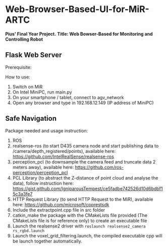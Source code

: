 # Web-Browser-Based-UI-for-MiR-ARTC
**Pius' Final Year Project.** 
**Title: Web Bowser-Based for Monitoring and Controlling Robot**

## Flask Web Server
Prerequisite: 

How to use: 
1. Switch on MiR
2. On Intel MiniPC, run main.py
3. On your smartphone / tablet, connect to agv_network
4. Open any browser and type in 192.168.12.149 (IP address of MiniPC)

## Safe Navigation
Package needed and usage instruction:
1. ROS
2. realsense-ros (to start D435 camera node and start publishing data to /camera/depth_registered/points), available here: https://github.com/IntelRealSense/realsense-ros
3. perception_pcl (to downsample the camera feed and truncate data 2 meters away), available here: https://github.com/ros-perception/perception_pcl
4. PCL Library (to abstract the Z-distance of point cloud and analyse the data), follow instruction here: https://gist.github.com/IgniparousTempest/ce5fadbe742526d10d6bdbf15c3a3fe7
5. HTTP Request Library (to send HTTP Request to the MiR), available here: https://github.com/microsoft/cpprestsdk
6. Include the extractpoint.cpp file in src folder
7. catkin_make the package with the CMakeLists file provided (The CMakeLists file is for reference only) to create an executable file
8. Launch the realsense2 driver with `roslaunch realsense2_camera rs_rgbd.launch`
9. Launch the voxel_grid_filtering.launch, the compiled executable cpp will be launch together automatically.
